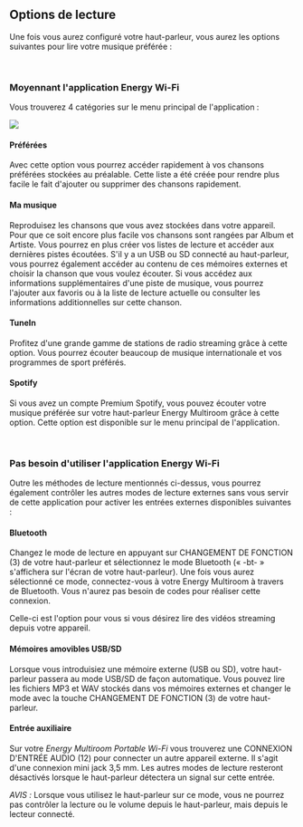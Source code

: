 ## Options de lecture
Une fois vous aurez configuré votre haut-parleur, vous aurez les options suivantes pour lire votre musique préférée :

<br/>

### Moyennant l'application Energy Wi-Fi
Vous trouverez 4 catégories sur le menu principal de l'application :

![](http://static.energysistem.com/images/manuals/42677/56e83c069cf1e.jpg)

#### Préférées
Avec cette option vous pourrez accéder rapidement à vos chansons préférées stockées au préalable.  Cette liste a été créée pour rendre plus facile le fait d'ajouter ou supprimer des chansons rapidement.  

#### Ma musique
Reproduisez les chansons que vous avez stockées dans votre appareil.  Pour que ce soit encore plus facile vos chansons sont rangées par Album et Artiste.  Vous pourrez en plus créer vos listes de lecture et accéder aux dernières pistes écoutées.  S'il y a un USB ou SD connecté au haut-parleur, vous pourrez également accéder au contenu de ces mémoires externes et choisir la chanson que vous voulez écouter.  Si vous accédez aux informations supplémentaires d'une piste de musique, vous pourrez l'ajouter aux favoris ou à la liste de lecture actuelle ou consulter les informations additionnelles sur cette chanson. 

#### TuneIn
Profitez d'une grande gamme de stations de radio streaming grâce à cette option.  Vous pourrez écouter beaucoup de musique internationale et vos programmes de sport préférés.   

#### Spotify
Si vous avez un compte Premium Spotify, vous pouvez écouter votre musique préférée sur votre haut-parleur Energy Multiroom grâce à cette option.  Cette option est disponible sur le menu principal de l'application. 

<br/>

### Pas besoin d'utiliser l'application Energy Wi-Fi 
Outre les méthodes de lecture mentionnés ci-dessus, vous pourrez également contrôler les autres modes de lecture externes sans vous servir de cette application pour activer les entrées externes disponibles suivantes : 

#### Bluetooth
Changez le mode de lecture en appuyant sur CHANGEMENT DE FONCTION (3) de votre haut-parleur et sélectionnez le mode Bluetooth (« -bt- » s'affichera sur l'écran de votre haut-parleur). Une fois vous aurez sélectionné ce mode, connectez-vous à votre Energy Multiroom à travers de Bluetooth.  Vous n'aurez pas besoin de codes pour réaliser cette connexion. 

Celle-ci est l'option pour vous si vous désirez lire des vidéos streaming depuis votre appareil. 

#### Mémoires amovibles USB/SD
Lorsque vous introduisiez une mémoire externe (USB ou SD), votre haut-parleur passera au mode USB/SD de façon automatique.  Vous pouvez lire les fichiers MP3 et WAV stockés dans vos mémoires externes et changer le mode avec la touche CHANGEMENT DE FONCTION (3) de votre haut-parleur. 

#### Entrée auxiliaire
Sur votre *Energy Multiroom Portable Wi-Fi* vous trouverez une CONNEXION D'ENTRÉE AUDIO (12) pour connecter un autre appareil externe. Il s'agit d'une connexion mini jack 3,5 mm. Les autres modes de lecture resteront désactivés lorsque le haut-parleur détectera un signal sur cette entrée. 

  *AVIS :* Lorsque vous utilisez le haut-parleur sur ce mode, vous ne pourrez pas contrôler la lecture ou le volume depuis le haut-parleur, mais depuis le lecteur connecté. 
